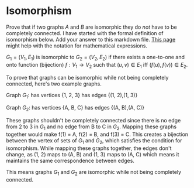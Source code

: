 # Isomorphism

Prove that if two graphs $A$ and $B$ are isomorphic they do *not* have to
be completely connected. I have started with the formal definition of
isomorphism below. Add your answer to this markdown file. [This
page](https://docs.github.com/en/get-started/writing-on-github/working-with-advanced-formatting/writing-mathematical-expressions)
might help with the notation for mathematical expressions.

$G_1=(V_1 , E_1)$ is isomorphic to $G_2 = (V_2, E_2)$ if there exists a
one-to-one and onto function (bijection) $f: V_1 \rightarrow V_2$ such that $(u,v)
\in E_1$ iff $(f(u),f(v)) \in E_2$.

To prove that graphs can be isomorphic while not being completely connected, here's two example graphs.

Graph $G_1$: has vertices {1, 2, 3} has edges {(1, 2),(1, 3)}

Graph $G_2$: has vertices {A, B, C} has edges {(A, B),(A, C)}

These graphs shouldn't be completely connected since there is no edge from 2 to 3 in $G_1$ and no edge from B to C in $G_2$.
Mapping these graphs together would make f(1) = A, f(2) = B, and f(3) = C.
This creates a bijection between the vertex of sets of $G_1$ and $G_2$, which satisfies the condition for isomorphism.
While mapping these graphs together, the edges don't change, as (1, 2) maps to (A, B) and (1, 3) maps to (A, C) which means it maintains the same correspondence between edges.

This means graphs $G_1$ and $G_2$ are isomorphic while not being completely connected.
